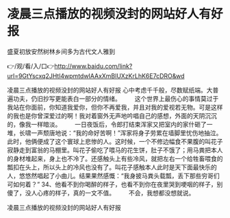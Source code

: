 # 凌晨三点播放的视频没封的网站好人有好报
盛夏初放安然树林乡间多为古代文人雅到

👉/观/看/入/口👉http://www.baidu.com/link?url=9GtYscxq2JHtl4wpmtdwIAAxXmBlUXzKrLhK6E7cDRO&wd

凌晨三点播放的视频没封的网站好人有好报	心中考虑千千般，尽数赋纸端。大普遍功夫，仍旧抄写更能表白一部分的情绪。
　　这个世界上最伤心的事情莫过于我站在你面前，你知道我爱你，但你不再爱我，并且对我的爱视若无物。可是这样的我也是你曾深爱过的啊！我对着窗外无声地吟唱自己的感想，外面的天阴沉沉的，像我一样暗淡。
　　一日夜饭后，令郎打结束浑家又把室内的家什砸了一堆，长啸一声颓唐地说：“我的命好苦啊！”浑家将身子劳累在墙脚里忧伤地抽泣。此时，他俩便成了这个寰球上悲惨的人。这时候，一个不修边幅食不果腹的叫花子寂静走到富翁的马棚里。叫花子偷吃了喂马的花生饼，肚子不饿了；用马粪把本人的身材堆起来，身上也不冷了。还感触头上有些冷风，就把左右一个给牲畜喂食的瓢扣在头上，所以头上的冷风也没有了。叫花子感触本人此时是天下面最快乐的人，悠悠然唱起了小曲儿。结果果然感慨：“我身披马粪头载瓢，丢下那些穷哥们可如何着？”
	34、他看不到你喝醉的样子，也看不到你在夜里哭到哽咽的样子，别傻了，没人心疼的样子，真的一文不值。
　　不会，我想都没想就说。

凌晨三点播放的视频没封的网站好人有好报
